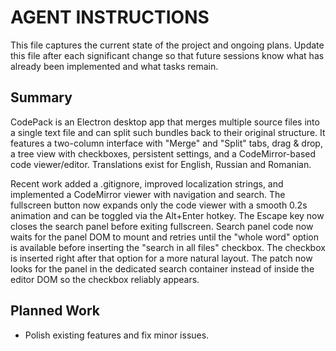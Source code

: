 # AGENT INSTRUCTIONS

This file captures the current state of the project and ongoing plans. Update
this file after each significant change so that future sessions know what has
already been implemented and what tasks remain.

## Summary

CodePack is an Electron desktop app that merges multiple source files into a
single text file and can split such bundles back to their original structure.
It features a two-column interface with "Merge" and "Split" tabs, drag & drop,
a tree view with checkboxes, persistent settings, and a CodeMirror-based code
viewer/editor. Translations exist for English, Russian and Romanian.

Recent work added a .gitignore, improved localization strings, and implemented a
CodeMirror viewer with navigation and search. The fullscreen button now expands
only the code viewer with a smooth 0.2s animation and can be toggled via the
Alt+Enter hotkey. The Escape key now closes the search panel before exiting
fullscreen. Search panel code now waits for the panel DOM to mount and retries
until the "whole word" option is available before inserting the "search in all
files" checkbox. The checkbox is inserted right after that option for a more
natural layout. The patch now looks for the panel in the dedicated search
container instead of inside the editor DOM so the checkbox reliably appears.

## Planned Work

- Polish existing features and fix minor issues.